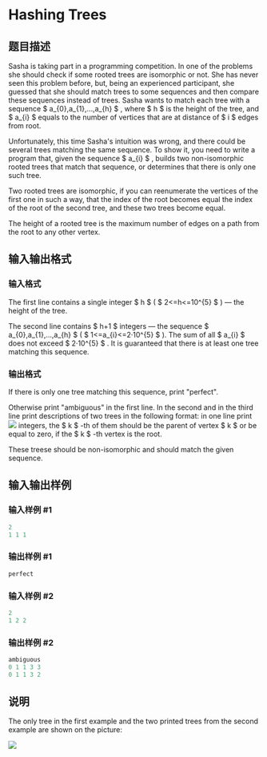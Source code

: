 # Hashing Trees

## 题目描述

Sasha is taking part in a programming competition. In one of the problems she should check if some rooted trees are isomorphic or not. She has never seen this problem before, but, being an experienced participant, she guessed that she should match trees to some sequences and then compare these sequences instead of trees. Sasha wants to match each tree with a sequence $ a_{0},a_{1},...,a_{h} $ , where $ h $ is the height of the tree, and $ a_{i} $ equals to the number of vertices that are at distance of $ i $ edges from root.

Unfortunately, this time Sasha's intuition was wrong, and there could be several trees matching the same sequence. To show it, you need to write a program that, given the sequence $ a_{i} $ , builds two non-isomorphic rooted trees that match that sequence, or determines that there is only one such tree.

Two rooted trees are isomorphic, if you can reenumerate the vertices of the first one in such a way, that the index of the root becomes equal the index of the root of the second tree, and these two trees become equal.

The height of a rooted tree is the maximum number of edges on a path from the root to any other vertex.

## 输入输出格式

### 输入格式

The first line contains a single integer $ h $ ( $ 2<=h<=10^{5} $ ) — the height of the tree.

The second line contains $ h+1 $ integers — the sequence $ a_{0},a_{1},...,a_{h} $ ( $ 1<=a_{i}<=2·10^{5} $ ). The sum of all $ a_{i} $ does not exceed $ 2·10^{5} $ . It is guaranteed that there is at least one tree matching this sequence.

### 输出格式

If there is only one tree matching this sequence, print "perfect".

Otherwise print "ambiguous" in the first line. In the second and in the third line print descriptions of two trees in the following format: in one line print ![](https://cdn.luogu.com.cn/upload/vjudge_pic/CF901A/c2b0b62882f2738558347273ee550f1c79a5de6d.png) integers, the $ k $ -th of them should be the parent of vertex $ k $ or be equal to zero, if the $ k $ -th vertex is the root.

These treese should be non-isomorphic and should match the given sequence.

## 输入输出样例

### 输入样例 #1

```cpp
2
1 1 1

```
### 输出样例 #1

```cpp
perfect

```
### 输入样例 #2

```cpp
2
1 2 2

```
### 输出样例 #2

```cpp
ambiguous
0 1 1 3 3
0 1 1 3 2

```
## 说明

The only tree in the first example and the two printed trees from the second example are shown on the picture:

![](https://cdn.luogu.com.cn/upload/vjudge_pic/CF901A/b36c39150954d88fe8a1ed6f96a05d8a24b743af.png)

